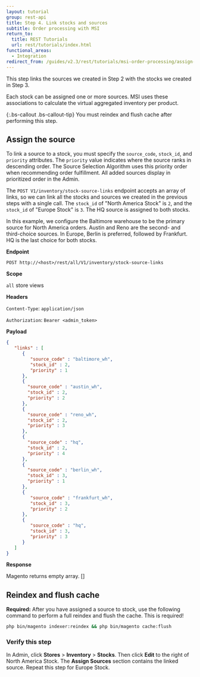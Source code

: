 ```yaml
---
layout: tutorial
group: rest-api
title: Step 4. Link stocks and sources
subtitle: Order processing with MSI
return_to:
  title: REST Tutorials
  url: rest/tutorials/index.html
functional_areas:
  - Integration
redirect_from: /guides/v2.3/rest/tutorials/msi-order-processing/assign-source-to-stock.html
---
```


This step links the sources we created in Step 2 with the stocks we created in Step 3.

Each stock can be assigned one or more sources. MSI uses these associations to calculate the virtual aggregated inventory per product.

{:.bs-callout .bs-callout-tip}
You must reindex and flush cache after performing this step.

## Assign the source

To link a source to a stock, you must specify the `source_code`, `stock_id`, and `priority` attributes. The `priority` value indicates where the source ranks in descending order. The Source Selection Algorithm uses this priority order when recommending order fulfillment. All added sources display in prioritized order in the Admin.

The `POST V1/inventory/stock-source-links` endpoint accepts an array of links, so we can link all the stocks and sources we created in the previous steps with a single call. The `stock_id` of "North America Stock" is `2`, and the `stock_id` of "Europe Stock" is `3`. The HQ source is assigned to both stocks.

In this example, we configure the Baltimore warehouse to be the primary source for North America orders. Austin and Reno are the second- and third-choice sources. In Europe, Berlin is preferred, followed by Frankfurt. HQ is the last choice for both stocks.

**Endpoint**

`POST http://<host>/rest/all/V1/inventory/stock-source-links`

**Scope**

`all` store views

**Headers**

`Content-Type`: `application/json`

`Authorization`: `Bearer <admin_token>`

**Payload**

```json
{
   "links" : [
      {
         "source_code" : "baltimore_wh",
         "stock_id" : 2,
         "priority" : 1
      },
      {
        "source_code" : "austin_wh",
        "stock_id" : 2,
        "priority" : 2
      },
      {
        "source_code" : "reno_wh",
        "stock_id" : 2,
        "priority" : 3
      },
      {
        "source_code" : "hq",
        "stock_id" : 2,
        "priority" : 4
      },
      {
        "source_code" : "berlin_wh",
        "stock_id" : 3,
        "priority" : 1
      },
      {
         "source_code" : "frankfurt_wh",
         "stock_id" : 3,
         "priority" : 2
      },
      {
         "source_code" : "hq",
         "stock_id" : 3,
         "priority" : 3
      }
   ]
}
```

**Response**

Magento returns empty array.
\[]

## Reindex and flush cache

**Required:** After you have assigned a source to stock, use the following command to perform a full reindex and flush the cache. This is required!

```bash
php bin/magento indexer:reindex && php bin/magento cache:flush
```

### Verify this step

In Admin, click **Stores** > **Inventory** > **Stocks**.  Then click **Edit** to the right of North America Stock. The **Assign Sources** section contains the linked source. Repeat this step for Europe Stock.

